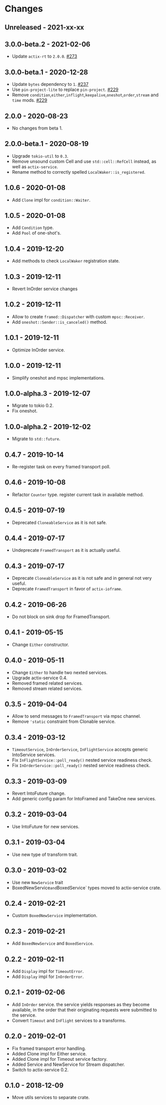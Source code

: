 # Changes

## Unreleased - 2021-xx-xx


## 3.0.0-beta.2 - 2021-02-06
* Update `actix-rt` to `2.0.0`. [#273]

[#273]: https://github.com/actix/actix-net/pull/273


## 3.0.0-beta.1 - 2020-12-28
* Update `bytes` dependency to `1`. [#237]
* Use `pin-project-lite` to replace `pin-project`. [#229]
* Remove `condition`,`either`,`inflight`,`keepalive`,`oneshot`,`order`,`stream` and `time` mods. [#229]

[#229]: https://github.com/actix/actix-net/pull/229
[#237]: https://github.com/actix/actix-net/pull/237


## 2.0.0 - 2020-08-23
* No changes from beta 1.


## 2.0.0-beta.1 - 2020-08-19
* Upgrade `tokio-util` to `0.3`.
* Remove unsound custom Cell and use `std::cell::RefCell` instead, as well as `actix-service`.
* Rename method to correctly spelled `LocalWaker::is_registered`.


## 1.0.6 - 2020-01-08
* Add `Clone` impl for `condition::Waiter`.


## 1.0.5 - 2020-01-08
* Add `Condition` type.
* Add `Pool` of one-shot's.


## 1.0.4 - 2019-12-20
* Add methods to check `LocalWaker` registration state.


## 1.0.3 - 2019-12-11
* Revert InOrder service changes


## 1.0.2 - 2019-12-11
* Allow to create `framed::Dispatcher` with custom `mpsc::Receiver`.
* Add `oneshot::Sender::is_canceled()` method.


## 1.0.1 - 2019-12-11
* Optimize InOrder service.


## 1.0.0 - 2019-12-11
* Simplify oneshot and mpsc implementations.


## 1.0.0-alpha.3 - 2019-12-07
* Migrate to tokio 0.2.
* Fix oneshot.


## 1.0.0-alpha.2 - 2019-12-02
* Migrate to `std::future`.


## 0.4.7 - 2019-10-14
* Re-register task on every framed transport poll.


## 0.4.6 - 2019-10-08
* Refactor `Counter` type. register current task in available method.


## 0.4.5 - 2019-07-19
* Deprecated `CloneableService` as it is not safe.


## 0.4.4 - 2019-07-17
* Undeprecate `FramedTransport` as it is actually useful.


## 0.4.3 - 2019-07-17
* Deprecate `CloneableService` as it is not safe and in general not very useful.
* Deprecate `FramedTransport` in favor of `actix-ioframe`.


## 0.4.2 - 2019-06-26
* Do not block on sink drop for FramedTransport.


## 0.4.1 - 2019-05-15
* Change `Either` constructor.


## 0.4.0 - 2019-05-11
* Change `Either` to handle two nexted services.
* Upgrade actix-service 0.4.
* Removed framed related services.
* Removed stream related services.


## 0.3.5 - 2019-04-04
* Allow to send messages to `FramedTransport` via mpsc channel.
* Remove `'static` constraint from Clonable service.


## 0.3.4 - 2019-03-12
* `TimeoutService`, `InOrderService`, `InFlightService` accepts generic IntoService services.
* Fix `InFlightService::poll_ready()` nested service readiness check.
* Fix `InOrderService::poll_ready()` nested service readiness check.


## 0.3.3 - 2019-03-09
* Revert IntoFuture change.
* Add generic config param for IntoFramed and TakeOne new services.


## 0.3.2 - 2019-03-04
* Use IntoFuture for new services.

## 0.3.1 - 2019-03-04
* Use new type of transform trait.


## 0.3.0 - 2019-03-02
* Use new `NewService` trait
* BoxedNewService` and `BoxedService` types moved to actix-service crate.


## 0.2.4 - 2019-02-21
* Custom `BoxedNewService` implementation.


## 0.2.3 - 2019-02-21
* Add `BoxedNewService` and `BoxedService`.


## 0.2.2 - 2019-02-11
* Add `Display` impl for `TimeoutError`.
* Add `Display` impl for `InOrderError`.


## 0.2.1 - 2019-02-06
* Add `InOrder` service. the service yields responses as they become available,
  in the order that their originating requests were submitted to the service.
* Convert `Timeout` and `InFlight` services to a transforms.


## 0.2.0 - 2019-02-01
* Fix framed transport error handling.
* Added Clone impl for Either service.
* Added Clone impl for Timeout service factory.
* Added Service and NewService for Stream dispatcher.
* Switch to actix-service 0.2.


## 0.1.0 - 2018-12-09
* Move utils services to separate crate.
